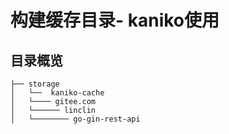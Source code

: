 # 构建缓存目录- kaniko使用
## 目录概览

```
├── storage
│   └──  kaniko-cache 
│   └──── gitee.com 
│   └────── linclin 
│   └──────── go-gin-rest-api
```